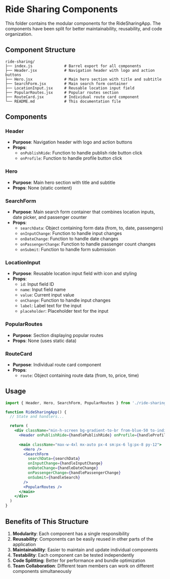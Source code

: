 # Ride Sharing Components

This folder contains the modular components for the RideSharingApp. The components have been split for better maintainability, reusability, and code organization.

## Component Structure

```
ride-sharing/
├── index.js              # Barrel export for all components
├── Header.jsx            # Navigation header with logo and action buttons
├── Hero.jsx              # Main hero section with title and subtitle
├── SearchForm.jsx        # Main search form container
├── LocationInput.jsx     # Reusable location input field
├── PopularRoutes.jsx     # Popular routes section
├── RouteCard.jsx         # Individual route card component
└── README.md             # This documentation file
```

## Components

### Header
- **Purpose**: Navigation header with logo and action buttons
- **Props**: 
  - `onPublishRide`: Function to handle publish ride button click
  - `onProfile`: Function to handle profile button click

### Hero
- **Purpose**: Main hero section with title and subtitle
- **Props**: None (static content)

### SearchForm
- **Purpose**: Main search form container that combines location inputs, date picker, and passenger counter
- **Props**:
  - `searchData`: Object containing form data (from, to, date, passengers)
  - `onInputChange`: Function to handle input changes
  - `onDateChange`: Function to handle date changes
  - `onPassengerChange`: Function to handle passenger count changes
  - `onSubmit`: Function to handle form submission

### LocationInput
- **Purpose**: Reusable location input field with icon and styling
- **Props**:
  - `id`: Input field ID
  - `name`: Input field name
  - `value`: Current input value
  - `onChange`: Function to handle input changes
  - `label`: Label text for the input
  - `placeholder`: Placeholder text for the input

### PopularRoutes
- **Purpose**: Section displaying popular routes
- **Props**: None (uses static data)

### RouteCard
- **Purpose**: Individual route card component
- **Props**:
  - `route`: Object containing route data (from, to, price, time)

## Usage

```jsx
import { Header, Hero, SearchForm, PopularRoutes } from './ride-sharing'

function RideSharingApp() {
  // State and handlers...

  return (
    <div className="min-h-screen bg-gradient-to-br from-blue-50 to-indigo-100">
      <Header onPublishRide={handlePublishRide} onProfile={handleProfile} />
      
      <main className="max-w-4xl mx-auto px-4 sm:px-6 lg:px-8 py-12">
        <Hero />
        <SearchForm
          searchData={searchData}
          onInputChange={handleInputChange}
          onDateChange={handleDateChange}
          onPassengerChange={handlePassengerChange}
          onSubmit={handleSearch}
        />
        <PopularRoutes />
      </main>
    </div>
  )
}
```

## Benefits of This Structure

1. **Modularity**: Each component has a single responsibility
2. **Reusability**: Components can be easily reused in other parts of the application
3. **Maintainability**: Easier to maintain and update individual components
4. **Testability**: Each component can be tested independently
5. **Code Splitting**: Better for performance and bundle optimization
6. **Team Collaboration**: Different team members can work on different components simultaneously 